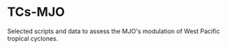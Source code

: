 # TCs-MJO
Selected scripts and data to assess the MJO's modulation of West Pacific tropical cyclones. 
